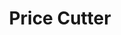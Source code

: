 ---
title: "Price Cutter"
url: /springfield/price-cutter-north-nolting-avenue/
shop: supermarket
---